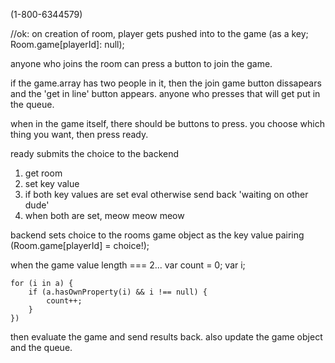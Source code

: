 (1-800-6344579)

//ok:
on creation of room, player gets pushed into to the game (as a key; Room.game[playerId]: null); 

anyone who joins the room can press a button to join the game. 

if the game.array has two people in it, then the join game button dissapears and the 'get in line' button appears. anyone who presses that will get put in the queue. 

when in the game itself, there should be buttons to press. you choose which thing you want, then press ready. 

ready submits the choice to the backend


1. get room 
2. set key value
3. if both key values are set eval otherwise send back 'waiting on other dude'
4. when both are set, meow meow meow

backend sets choice to the rooms game object as the key value pairing (Room.game[playerId] = choice!);

when the game value length === 2... 
    var count = 0;
    var i;

    for (i in a) {
        if (a.hasOwnProperty(i) && i !== null) {
            count++;
        }
    })

then evaluate the game and send results back. also update the game object and the queue.

